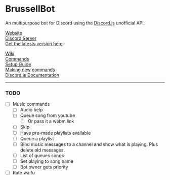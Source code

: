 # BrussellBot

An multipurpose bot for Discord using the [Discord.js](https://github.com/hydrabolt/discord.js/) unofficial API.

[Website](http://brussell98.github.io/BrussellBot)   
[Discord Server](https://discord.gg/0kvLlwb7slG3XCCQ)   
[Get the latests version here](https://github.com/brussell98/BrussellBot/releases/latest)

[Wiki](https://github.com/brussell98/BrussellBot/wiki)   
[Commands](https://github.com/brussell98/BrussellBot/wiki/Commands)   
[Setup Guide](https://github.com/brussell98/BrussellBot/wiki/Setup-Guide)   
[Making new commands](https://github.com/brussell98/BrussellBot/wiki/New-Command-Guide)   
[Discord.js Documentation](http://discordjs.readthedocs.org/en/latest/)

---

### TODO

- [ ] Music commands
	- [ ] Audio help
	- [ ] Queue song from youtube
		- [ ] Or pass it a webm link
	- [ ] Skip
	- [ ] Have pre-made playlists available
	- [ ] Queue a playlist
	- [ ] Bind music messages to a channel and show what is playing. Plus delete old messages.
	- [ ] List of queues songs
	- [ ] Set playing to song name
	- [ ] Bot owner gets priority
- [ ] Rate waifu
